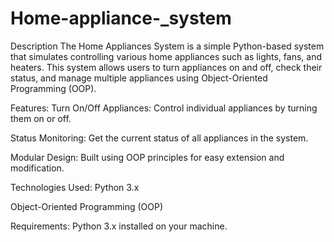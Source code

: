 # Home-appliance-_system
Description
The Home Appliances System is a simple Python-based system that simulates controlling various home appliances such as lights, fans, and heaters. This system allows users to turn appliances on and off, check their status, and manage multiple appliances using Object-Oriented Programming (OOP).

Features:
Turn On/Off Appliances: Control individual appliances by turning them on or off.

Status Monitoring: Get the current status of all appliances in the system.

Modular Design: Built using OOP principles for easy extension and modification.

Technologies Used:
Python 3.x

Object-Oriented Programming (OOP)

Requirements:
Python 3.x installed on your machine.
